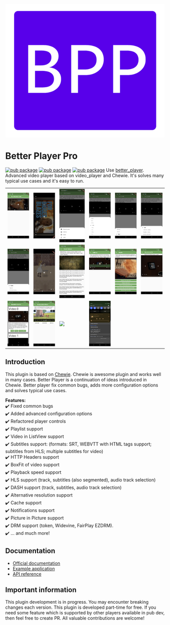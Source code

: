 <p align="center">
<img src="https://raw.githubusercontent.com/puzzletakx/better_player_pro/master/media/logo.png">
</p>


# Better Player Pro
[![pub package](https://img.shields.io/pub/v/better_player.svg)](https://pub.dartlang.org/packages/better_player_pro)
[![pub package](https://img.shields.io/github/license/puzzletakx/better_player_pro.svg?style=flat)](https://github.com/puzzletakx/better_player_pro)
[![pub package](https://img.shields.io/badge/platform-flutter-blue.svg)](https://github.com/puzzletakx/better_player_pro)
Use [better_player](https://pub.dev/packages/better_player_pro). 
Advanced video player based on video_player and Chewie. It's solves many typical use cases and it's easy to run.

<table>
   <tr>
      <td>
         <img width="250px" src="https://raw.githubusercontent.com/puzzletakx/better_player_pro/master/media/1.png">
      </td>
      <td>
         <img width="250px" src="https://raw.githubusercontent.com/puzzletakx/better_player_pro/master/media/2.png">
      </td>
      <td>
         <img width="250px" src="https://raw.githubusercontent.com/puzzletakx/better_player_pro/master/media/3.png">
      </td>
      <td>
         <img width="250px" src="https://raw.githubusercontent.com/puzzletakx/better_player_pro/master/media/4.png">
      </td>
      <td>
         <img width="250px" src="https://raw.githubusercontent.com/puzzletakx/better_player_pro/master/media/5.png">
      </td>
      <td>
         <img width="250px" src="https://raw.githubusercontent.com/puzzletakx/better_player_pro/master/media/6.png">
      </td>
   </tr>
   <tr>
      <td>
         <img width="250px" src="https://raw.githubusercontent.com/puzzletakx/better_player_pro/master/media/7.png">
      </td>
      <td>
         <img width="250px" src="https://raw.githubusercontent.com/puzzletakx/better_player_pro/master/media/8.png">
      </td>
      <td>
         <img width="250px" src="https://raw.githubusercontent.com/puzzletakx/better_player_pro/master/media/9.png">
      </td>
      <td>
         <img width="250px" src="https://raw.githubusercontent.com/puzzletakx/better_player_pro/master/media/10.png">
      </td>
      <td>
         <img width="250px" src="https://raw.githubusercontent.com/puzzletakx/better_player_pro/master/media/11.png">
      </td>
      <td>
         <img width="250px" src="https://raw.githubusercontent.com/puzzletakx/better_player_pro/master/media/12.png">
      </td>
   </tr>
   <tr>
      <td>
         <img width="250px" src="https://raw.githubusercontent.com/puzzletakx/better_player_pro/master/media/13.png">
      </td>
      <td>
         <img width="250px" src="https://raw.githubusercontent.com/puzzletakx/better_player_pro/master/media/14.png">
      </td>
      <td>
         <img width="250px" src="https://raw.githubusercontent.com/puzzletakx/better_player_pro/master/media/15.png">
      </td>
      <td>
         <img width="250px" src="https://raw.githubusercontent.com/puzzletakx/better_player_pro/master/media/16.png">
      </td>
    </tr>	
</table>

## Introduction
This plugin is based on [Chewie](https://github.com/brianegan/chewie). Chewie is awesome plugin and works well in many cases. Better Player is a continuation of ideas introduced in Chewie. Better player fix common bugs, adds more configuration options and solves typical use cases. 

**Features:**  
✔️ Fixed common bugs  
✔️ Added advanced configuration options  
✔️ Refactored player controls  
✔️ Playlist support  
✔️ Video in ListView support  
✔️ Subtitles support: (formats: SRT, WEBVTT with HTML tags support; subtitles from HLS; multiple subtitles for video)  
✔️ HTTP Headers support  
✔️ BoxFit of video support  
✔️ Playback speed support  
✔️ HLS support (track, subtitles (also segmented), audio track selection)  
✔️ DASH support (track, subtitles, audio track selection)     
✔️ Alternative resolution support  
✔️ Cache support  
✔️ Notifications support  
✔️ Picture in Picture support     
✔️ DRM support (token, Widevine, FairPlay EZDRM).    
✔️ ... and much more!  


## Documentation
* [Official documentation](https://puzzletakx.github.io/better_player_pro/)
* [Example application](https://github.com/puzzletakx/better_player_pro/tree/master/example)
* [API reference](https://pub.dev/documentation/better_player/latest/better_player/better_player-library.html)


## Important information
This plugin development is in progress. You may encounter breaking changes each version. This plugin is developed part-time for free. If you need
some feature which is supported by other players available in pub dev, then feel free to create PR. All valuable contributions are welcome!


